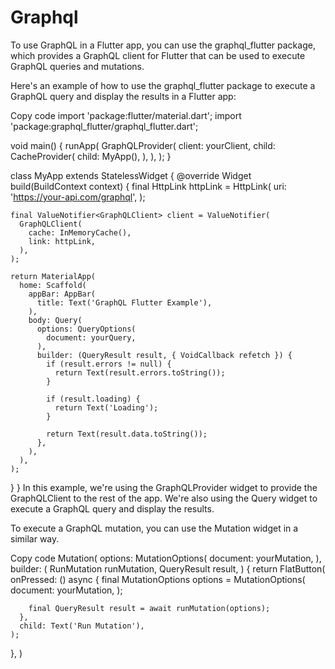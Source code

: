 # Graphql

To use GraphQL in a Flutter app, you can use the graphql_flutter package, which provides a GraphQL client for Flutter that can be used to execute GraphQL queries and mutations.

Here's an example of how to use the graphql_flutter package to execute a GraphQL query and display the results in a Flutter app:

Copy code
import 'package:flutter/material.dart';
import 'package:graphql_flutter/graphql_flutter.dart';

void main() {
  runApp(
    GraphQLProvider(
      client: yourClient,
      child: CacheProvider(
        child: MyApp(),
      ),
    ),
  );
}

class MyApp extends StatelessWidget {
  @override
  Widget build(BuildContext context) {
    final HttpLink httpLink = HttpLink(
      uri: 'https://your-api.com/graphql',
    );

    final ValueNotifier<GraphQLClient> client = ValueNotifier(
      GraphQLClient(
        cache: InMemoryCache(),
        link: httpLink,
      ),
    );

    return MaterialApp(
      home: Scaffold(
        appBar: AppBar(
          title: Text('GraphQL Flutter Example'),
        ),
        body: Query(
          options: QueryOptions(
            document: yourQuery,
          ),
          builder: (QueryResult result, { VoidCallback refetch }) {
            if (result.errors != null) {
              return Text(result.errors.toString());
            }

            if (result.loading) {
              return Text('Loading');
            }

            return Text(result.data.toString());
          },
        ),
      ),
    );
  }
}
In this example, we're using the GraphQLProvider widget to provide the GraphQLClient to the rest of the app. We're also using the Query widget to execute a GraphQL query and display the results.

To execute a GraphQL mutation, you can use the Mutation widget in a similar way.

Copy code
Mutation(
  options: MutationOptions(
    document: yourMutation,
  ),
  builder: (
    RunMutation runMutation,
    QueryResult result,
  ) {
    return FlatButton(
      onPressed: () async {
        final MutationOptions options = MutationOptions(
          document: yourMutation,
        );

        final QueryResult result = await runMutation(options);
      },
      child: Text('Run Mutation'),
    );
  },
)

